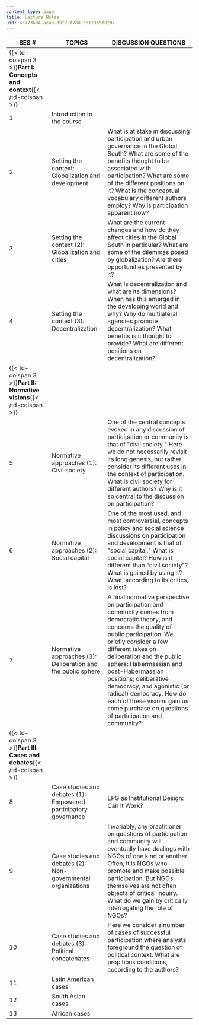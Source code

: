 ```yaml
---
content_type: page
title: Lecture Notes
uid: 4c773604-aea3-d9f2-f78d-c017365f8207
---
```


| SES # | TOPICS | DISCUSSION QUESTIONS |
| --- | --- | --- |
| {{< td-colspan 3 >}}**Part I: Concepts and context**{{< /td-colspan >}} |||
| 1 | Introduction to the course | &nbsp; |
| 2 | Setting the context: Globalization and development | What is at stake in discussing participation and urban governance in the Global South? What are some of the benefits thought to be associated with participation? What are some of the different positions on it? What is the conceptual vocabulary different authors employ? Why is participation apparent now? |
| 3 | Setting the context (2): Globalization and cities | What are the current changes and how do they affect cities in the Global South in particular? What are some of the dilemmas posed by globalization? Are there opportunities presented by it? |
| 4 | Setting the context (3): Decentralization | What is decentralization and what are its dimensions? When has this emerged in the developing world and why? Why do multilateral agencies promote decentralization? What benefits is it thought to provide? What are different positions on decentralization? |
| {{< td-colspan 3 >}}**Part II: Normative visions**{{< /td-colspan >}} |||
| 5 | Normative approaches (1): Civil society | One of the central concepts evoked in any discussion of participation or community is that of "civil society." Here we do not necessarily revisit its long genesis, but rather consider its different uses in the context of participation. What is civil society for different authors? Why is it so central to the discussion on participation? |
| 6 | Normative approaches (2): Social capital | One of the most used, and most controversial, concepts in policy and social science discussions on participation and development is that of "social capital." What is social capital? How is it different than "civil society"? What is gained by using it? What, according to its critics, is lost? |
| 7 | Normative approaches (3): Deliberation and the public sphere | A final normative perspective on participation and community comes from democratic theory, and concerns the quality of public participation. We briefly consider a few different takes on deliberation and the public sphere: Habermassian and post-Habermassian positions; deliberative democracy; and agonistic (or radical) democracy. How do each of these visions gain us some purchase on questions of participation and community? |
| {{< td-colspan 3 >}}**Part III: Cases and debates**{{< /td-colspan >}} |||
| 8 | Case studies and debates (1): Empowered participatory governance | EPG as Institutional Design: Can it Work? |
| 9 | Case studies and debates (2): Non-governmental organizations | Invariably, any practitioner on questions of participation and community will eventually have dealings with NGOs of one kind or another. Often, it is NGOs who promote and make possible participation. But NGOs themselves are not often objects of critical inquiry. What do we gain by critically interrogating the role of NGOs? |
| 10 | Case studies and debates (3): Political concatenates | Here we consider a number of cases of successful participation where analysts foreground the question of political context. What are propitious conditions, according to the authors? |
| 11 | Latin American cases | &nbsp; |
| 12 | South Asian cases | &nbsp; |
| 13 | African cases |